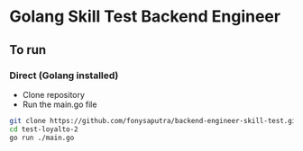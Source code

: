 # Golang Skill Test Backend Engineer

## To run

### Direct (Golang installed)

- Clone repository
- Run the main.go file

```sh
git clone https://github.com/fonysaputra/backend-engineer-skill-test.git
cd test-loyalto-2
go run ./main.go
```
